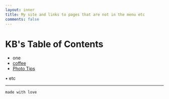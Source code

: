 ```yaml
---
layout: inner
title: My site and links to pages that are not in the menu etc
comments: false
---
```


# KB's Table of Contents

- one
- [coffee](http://katieball.me/breathe/coffee)
- [Photo Tips](http://katieball.me/phototips/)


• etc

---


`made with love`           
